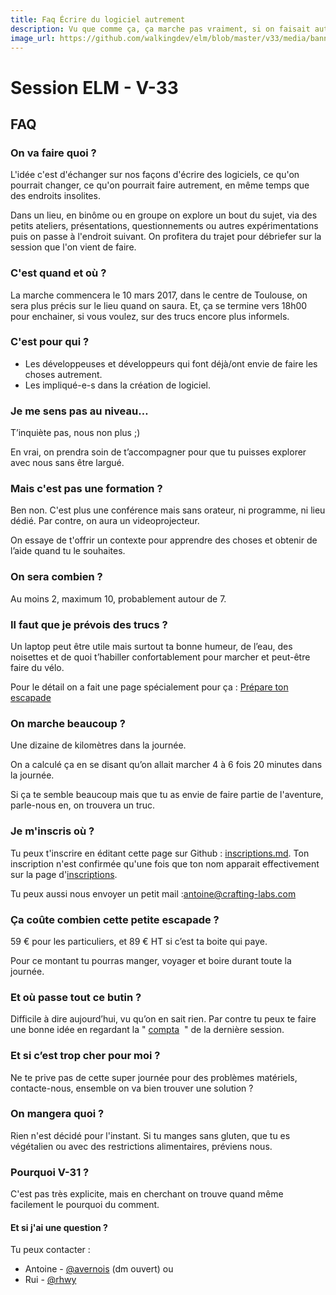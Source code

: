 ```yaml
---
title: Faq Écrire du logiciel autrement
description: Vu que comme ça, ça marche pas vraiment, si on faisait autrement ?
image_url: https://github.com/walkingdev/elm/blob/master/v33/media/banner-elm.jpg?raw=true
---
```


# Session ELM - V-33

## FAQ

### On va faire quoi ?

L'idée c'est d'échanger sur nos façons d'écrire des logiciels, ce qu'on pourrait changer, ce qu'on pourrait faire autrement, en même temps que des endroits insolites.

Dans un lieu, en binôme ou en groupe on explore un bout du sujet, via des petits ateliers, présentations, questionnements ou autres expérimentations puis on passe à l'endroit suivant.
On profitera du trajet pour débriefer sur la session que l'on vient de faire.

### C'est quand et où ?

La marche commencera le 10 mars 2017, dans le centre de Toulouse, on sera plus précis sur le lieu quand on saura.
Et, ça se termine vers 18h00 pour enchainer, si vous voulez, sur des trucs encore plus informels.

### C'est pour qui ?

- Les développeuses et développeurs qui font déjà/ont envie de faire les choses autrement.
- Les impliqué-e-s dans la création de logiciel. 

### Je me sens pas au niveau…

T’inquiète pas, nous non plus ;)

En vrai, on prendra soin de t’accompagner pour que tu puisses explorer avec nous sans être largué.

### Mais c'est pas une formation ?

Ben non. C'est plus une conférence mais sans orateur, ni programme, ni lieu dédié. Par contre, on aura un videoprojecteur.

On essaye de t'offrir un contexte pour apprendre des choses et obtenir de l’aide quand tu le souhaites.

### On sera combien ?

Au moins 2, maximum 10, probablement autour de 7. 

### Il faut que je prévois des trucs ?

Un laptop peut être utile mais surtout ta bonne humeur, de l’eau, des noisettes et de quoi t’habiller confortablement pour marcher et peut-être faire du vélo.

Pour le détail on a fait une page spécialement pour ça : [Prépare ton escapade](http://walkingdev.fr/#walkingdev/logiciel-autrement/blob/master/v31/prepare-ton-escapade.md)

### On marche beaucoup ?

Une dizaine de kilomètres dans la journée.

On a calculé ça en se disant qu’on allait marcher 4 à 6 fois 20 minutes dans la journée.

Si ça te semble beaucoup mais que tu as envie de faire partie de l'aventure, parle-nous en, on trouvera un truc.

### Je m'inscris où ?

Tu peux t'inscrire en éditant cette page sur Github : [inscriptions.md](https://github.com/walkingdev/logiciel-autrement/edit/master/v31/inscriptions.md). Ton inscription n'est confirmée qu'une fois que ton nom apparait effectivement sur la page d'[inscriptions](http://walkingdev.fr/#walkingdev/logiciel-autrement/blob/master/v31/inscriptions.md).

Tu peux aussi nous envoyer un petit mail :[antoine@crafting-labs.com](mailto:antoine@crafting-labs.com)

### Ça coûte combien cette petite escapade ?

59 € pour les particuliers, et 89 € HT si c’est ta boite qui paye.  

Pour ce montant tu pourras manger, voyager et boire durant toute la journée.

### Et où passe tout ce butin ?

Difficile à dire aujourd’hui, vu qu’on en sait rien. Par contre tu peux te faire une bonne idée en regardant la " [compta](http://walkingdev.fr/#walkingdev/elm/blob/master/v34/budget.md)  " de la dernière session.  

### Et si c’est trop cher pour moi ?

Ne te prive pas de cette super journée pour des problèmes matériels, contacte-nous, ensemble on va bien trouver une solution ?

### On mangera quoi ?

Rien n'est décidé pour l'instant. Si tu manges sans gluten, que tu es végétalien ou avec des restrictions alimentaires, préviens nous.

### Pourquoi V-31 ?

C'est pas très explicite, mais en cherchant on trouve quand même facilement le pourquoi du comment.

#### Et si j'ai une question ?

Tu peux contacter :
- Antoine - [@avernois](http://twitter.com/avernois) (dm ouvert)
ou
- Rui - [@rhwy](http://twitter.com/rhwy) 
